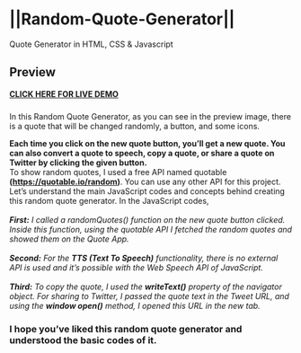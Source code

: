 # ||Random-Quote-Generator||
Quote Generator in HTML, CSS &amp; Javascript

## Preview
[**CLICK HERE FOR LIVE DEMO**](https://prachit082.github.io/Random-Quote-Generator/)

###
 In this Random Quote Generator, as you can see in the preview image, there is a quote that will be changed randomly, a button, and some icons.
 
 __Each time you click on the new quote button, you’ll get a new quote. You can also convert a quote to speech, copy a quote, or share a quote on Twitter by clicking the given button.__
<br>
To show random quotes, I used a free API named quotable **(https://quotable.io/random)**. You can use any other API for this project.
Let’s understand the main JavaScript codes and concepts behind creating this random quote generator. In the JavaScript codes,
<br><br>
***First:***  *I called a randomQuotes() function on the new quote button clicked. Inside this function, using the quotable API I fetched the random quotes and showed them on the Quote App.*
<br><br>
***Second:***  *For the **TTS (Text To Speech)** functionality, there is no external API is used and it’s possible with the Web Speech API of JavaScript.*
<br><br>
***Third:***   *To copy the quote, I used the **writeText()** property of the navigator object. For sharing to Twitter, I passed the quote text in the Tweet URL, and using the **window open()** method, I opened this URL in the new tab.*

### I hope you’ve liked this random quote generator and understood the basic codes of it. 

